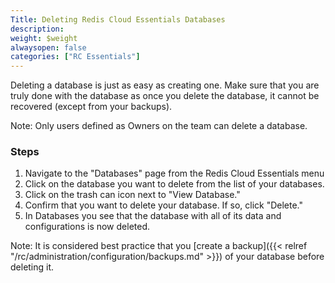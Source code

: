 ```yaml
---
Title: Deleting Redis Cloud Essentials Databases
description:
weight: $weight
alwaysopen: false
categories: ["RC Essentials"]
---
```

Deleting a database is just as easy as creating one. Make sure that you
are truly done with the database as once you delete the database, it
cannot be recovered (except from your backups).

Note: Only users defined as Owners on the team can delete a database.

### Steps

1. Navigate to the "Databases" page from the Redis Cloud Essentials menu
1. Click on the database you want to delete from the list of your
    databases.
1. Click on the trash can icon next to "View Database."
1. Confirm that you want to delete your database. If so, click "Delete."
1. In Databases you see that the database with all
    of its data and configurations is now deleted.

Note: It is considered best practice that you [create a
backup]({{< relref "/rc/administration/configuration/backups.md" >}}) of your
database before deleting it.
